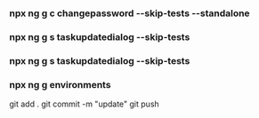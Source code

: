 ### npx ng g c changepassword --skip-tests --standalone
### npx ng g s taskupdatedialog --skip-tests
### npx ng g s taskupdatedialog --skip-tests
### npx ng g environments

git add .
git commit -m "update"
git push